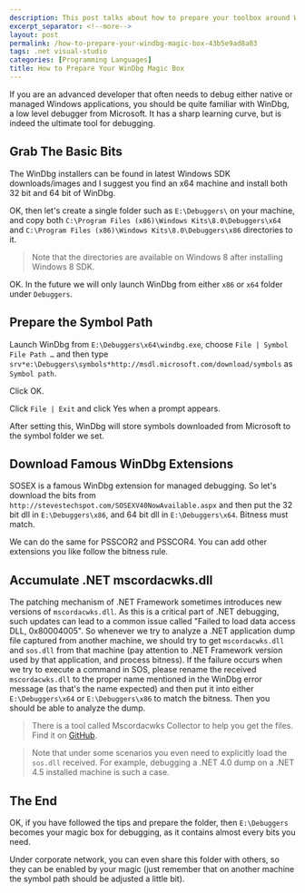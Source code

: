 ```yaml
---
description: This post talks about how to prepare your toolbox around WinDbg.
excerpt_separator: <!--more-->
layout: post
permalink: /how-to-prepare-your-windbg-magic-box-43b5e9ad8a03
tags: .net visual-studio
categories: [Programming Languages]
title: How to Prepare Your WinDbg Magic Box
---
```

If you are an advanced developer that often needs to debug either native or managed Windows applications, you should be quite familiar with WinDbg, a low level debugger from Microsoft. It has a sharp learning curve, but is indeed the ultimate tool for debugging.

<!--more-->
## Grab The Basic Bits

The WinDbg installers can be found in latest Windows SDK downloads/images and I suggest you find an x64 machine and install both 32 bit and 64 bit of WinDbg.

OK, then let's create a single folder such as `E:\Debuggers\` on your machine, and copy both `C:\Program Files (x86)\Windows Kits\8.0\Debuggers\x64` and `C:\Program Files (x86)\Windows Kits\8.0\Debuggers\x86` directories to it.

> Note that the directories are available on Windows 8 after installing Windows 8 SDK.

OK. In the future we will only launch WinDbg from either `x86` or `x64` folder under `Debuggers`.

## Prepare the Symbol Path

Launch WinDbg from `E:\Debuggers\x64\windbg.exe`, choose `File | Symbol File Path …` and then type
`srv*e:\Debuggers\symbols*http://msdl.microsoft.com/download/symbols`
as `Symbol path`.

Click OK.

Click `File | Exit` and click Yes when a prompt appears.

After setting this, WinDbg will store symbols downloaded from Microsoft to the symbol folder we set.

## Download Famous WinDbg Extensions

SOSEX is a famous WinDbg extension for managed debugging. So let's download the bits from `http://stevestechspot.com/SOSEXV40NowAvailable.aspx` and then put the 32 bit dll in `E:\Debuggers\x86`, and 64 bit dll in `E:\Debuggers\x64`. Bitness must match.

We can do the same for PSSCOR2 and PSSCOR4. You can add other extensions you like follow the bitness rule.

## Accumulate .NET mscordacwks.dll

The patching mechanism of .NET Framework sometimes introduces new versions of `mscordacwks.dll`. As this is a critical part of .NET debugging, such updates can lead to a common issue called "Failed to load data access DLL, 0x80004005". So whenever we try to analyze a .NET application dump file captured from another machine, we should try to get `mscordacwks.dll` and `sos.dll` from that machine (pay attention to .NET Framework version used by that application, and process bitness). If the failure occurs when we try to execute a command in SOS, please rename the received `mscordacwks.dll` to the proper name mentioned in the WinDbg error message (as that's the name expected) and then put it into either `E:\Debuggers\x64` or `E:\Debuggers\x86` to match the bitness. Then you should be able to analyze the dump.

> There is a tool called Mscordacwks Collector to help you get the files. Find it on [GitHub](https://github.com/mscordacwks/MscordacwksCollector).

> Note that under some scenarios you even need to explicitly load the `sos.dll` received. For example, debugging a .NET 4.0 dump on a .NET 4.5 installed machine is such a case.

## The End

OK, if you have followed the tips and prepare the folder, then `E:\Debuggers` becomes your magic box for debugging, as it contains almost every bits you need.

Under corporate network, you can even share this folder with others, so they can be enabled by your magic (just remember that on another machine the symbol path should be adjusted a little bit).
